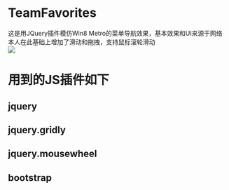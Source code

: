 # TeamFavorites

这是用JQuery插件模仿Win8 Metro的菜单导航效果，基本效果和UI来源于网络 
本人在此基础上增加了滑动和拖拽，支持鼠标滚轮滑动  
<img src="http://photo.yupoo.com/leeolevis/EMvagrma/medish.jpg"></img>

# 用到的JS插件如下 #
jquery
-------------
jquery.gridly
-------------
jquery.mousewheel
-------------
bootstrap
-------------



